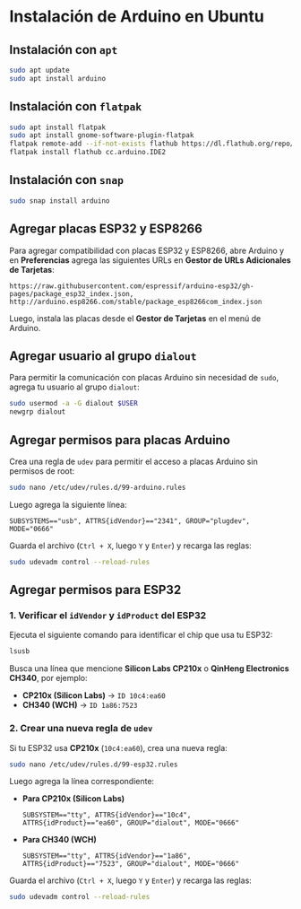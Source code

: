 # Instalación de Arduino en Ubuntu

## Instalación con `apt`
```bash
sudo apt update
sudo apt install arduino
```

## Instalación con `flatpak`
```bash
sudo apt install flatpak
sudo apt install gnome-software-plugin-flatpak
flatpak remote-add --if-not-exists flathub https://dl.flathub.org/repo/flathub.flatpakrepo
flatpak install flathub cc.arduino.IDE2
```

## Instalación con `snap`
```bash
sudo snap install arduino
```

## Agregar placas ESP32 y ESP8266
Para agregar compatibilidad con placas ESP32 y ESP8266, abre Arduino y en **Preferencias** agrega las siguientes URLs en **Gestor de URLs Adicionales de Tarjetas**:
```
https://raw.githubusercontent.com/espressif/arduino-esp32/gh-pages/package_esp32_index.json, http://arduino.esp8266.com/stable/package_esp8266com_index.json
```
Luego, instala las placas desde el **Gestor de Tarjetas** en el menú de Arduino.

## Agregar usuario al grupo `dialout`
Para permitir la comunicación con placas Arduino sin necesidad de `sudo`, agrega tu usuario al grupo `dialout`:
```bash
sudo usermod -a -G dialout $USER
newgrp dialout
```

## Agregar permisos para placas Arduino
Crea una regla de `udev` para permitir el acceso a placas Arduino sin permisos de root:
```bash
sudo nano /etc/udev/rules.d/99-arduino.rules
```
Luego agrega la siguiente línea:
```
SUBSYSTEMS=="usb", ATTRS{idVendor}=="2341", GROUP="plugdev", MODE="0666"
```
Guarda el archivo (`Ctrl + X`, luego `Y` y `Enter`) y recarga las reglas:
```bash
sudo udevadm control --reload-rules
```

## Agregar permisos para ESP32
### 1. **Verificar el `idVendor` y `idProduct` del ESP32**
Ejecuta el siguiente comando para identificar el chip que usa tu ESP32:
```bash
lsusb
```
Busca una línea que mencione **Silicon Labs CP210x** o **QinHeng Electronics CH340**, por ejemplo:

- **CP210x (Silicon Labs)** → `ID 10c4:ea60`
- **CH340 (WCH)** → `ID 1a86:7523`

### 2. **Crear una nueva regla de `udev`**
Si tu ESP32 usa **CP210x** (`10c4:ea60`), crea una nueva regla:
```bash
sudo nano /etc/udev/rules.d/99-esp32.rules
```
Luego agrega la línea correspondiente:

- **Para CP210x (Silicon Labs)**
  ```
  SUBSYSTEM=="tty", ATTRS{idVendor}=="10c4", ATTRS{idProduct}=="ea60", GROUP="dialout", MODE="0666"
  ```
- **Para CH340 (WCH)**
  ```
  SUBSYSTEM=="tty", ATTRS{idVendor}=="1a86", ATTRS{idProduct}=="7523", GROUP="dialout", MODE="0666"
  ```

Guarda el archivo (`Ctrl + X`, luego `Y` y `Enter`) y recarga las reglas:
```bash
sudo udevadm control --reload-rules
